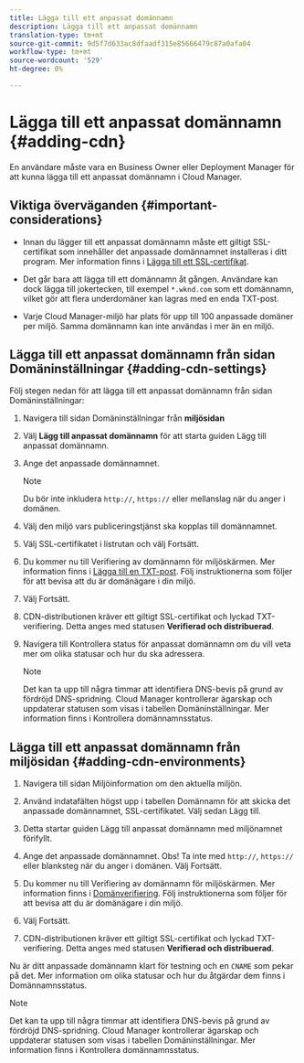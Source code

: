 ```yaml
---
title: Lägga till ett anpassat domännamn
description: Lägga till ett anpassat domännamn
translation-type: tm+mt
source-git-commit: 9d5f7d633ac8dfaadf315e85666479c87a0afa04
workflow-type: tm+mt
source-wordcount: '529'
ht-degree: 0%

---
```



# Lägga till ett anpassat domännamn {#adding-cdn}

En användare måste vara en Business Owner eller Deployment Manager för att kunna lägga till ett anpassat domännamn i Cloud Manager.

## Viktiga överväganden {#important-considerations}

* Innan du lägger till ett anpassat domännamn måste ett giltigt SSL-certifikat som innehåller det anpassade domännamnet installeras i ditt program. Mer information finns i [Lägga till ett SSL-certifikat](/help/implementing/cloud-manager/managing-ssl-certifications/add-ssl-certificate.md).

* Det går bara att lägga till ett domännamn åt gången. Användare kan dock lägga till jokertecken, till exempel `*.wknd.com` som ett domännamn, vilket gör att flera underdomäner kan lagras med en enda TXT-post.

* Varje Cloud Manager-miljö har plats för upp till 100 anpassade domäner per miljö. Samma domännamn kan inte användas i mer än en miljö.

## Lägga till ett anpassat domännamn från sidan Domäninställningar {#adding-cdn-settings}

Följ stegen nedan för att lägga till ett anpassat domännamn från sidan Domäninställningar:

1. Navigera till sidan Domäninställningar från **miljösidan**

1. Välj **Lägg till anpassat domännamn** för att starta guiden Lägg till anpassat domännamn.

1. Ange det anpassade domännamnet.

   >[!NOTE]
   >Du bör inte inkludera `http://`, `https://` eller mellanslag när du anger i domänen.

1. Välj den miljö vars publiceringstjänst ska kopplas till domännamnet.

1. Välj SSL-certifikatet i listrutan och välj Fortsätt.

1. Du kommer nu till Verifiering av domännamn för miljöskärmen. Mer information finns i [Lägga till en TXT-post](/help/implementing/cloud-manager/custom-domain-names/add-text-record.md).
Följ instruktionerna som följer för att bevisa att du är domänägare i din miljö.

1. Välj Fortsätt.
1. CDN-distributionen kräver ett giltigt SSL-certifikat och lyckad TXT-verifiering. Detta anges med statusen **Verifierad och distribuerad**.
1. Navigera till Kontrollera status för anpassat domännamn om du vill veta mer om olika statusar och hur du ska adressera.

   >[!NOTE]
   >Det kan ta upp till några timmar att identifiera DNS-bevis på grund av fördröjd DNS-spridning. Cloud Manager kontrollerar ägarskap och uppdaterar statusen som visas i tabellen Domäninställningar. Mer information finns i Kontrollera domännamnsstatus.

## Lägga till ett anpassat domännamn från miljösidan {#adding-cdn-environments}

1. Navigera till sidan Miljöinformation om den aktuella miljön.
1. Använd indatafälten högst upp i tabellen Domännamn för att skicka det anpassade domännamnet, SSL-certifikatet. Välj sedan Lägg till.
1. Detta startar guiden Lägg till anpassat domännamn med miljönamnet förifyllt.
1. Ange det anpassade domännamnet. Obs! Ta inte med `http://`, `https://` eller blanksteg när du anger i domänen. Välj Fortsätt.
1. Du kommer nu till Verifiering av domännamn för miljöskärmen. Mer information finns i [Domänverifiering](/help/implementing/cloud-manager/custom-domain-names/add-text-record.md). Följ instruktionerna som följer för att bevisa att du är domänägare i din miljö.

1. Välj Fortsätt.
1. CDN-distributionen kräver ett giltigt SSL-certifikat och lyckad TXT-verifiering. Detta anges med statusen **Verifierad och distribuerad**.

Nu är ditt anpassade domännamn klart för testning och en `CNAME` som pekar på det. Mer information om olika statusar och hur du åtgärdar dem finns i Domännamnsstatus.

>[!NOTE]
>Det kan ta upp till några timmar att identifiera DNS-bevis på grund av fördröjd DNS-spridning. Cloud Manager kontrollerar ägarskap och uppdaterar statusen som visas i tabellen Domäninställningar. Mer information finns i Kontrollera domännamnsstatus.
